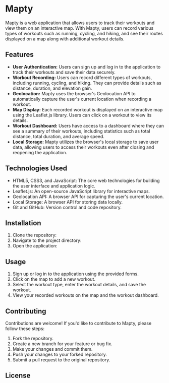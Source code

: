 # Mapty

Mapty is a web application that allows users to track their workouts and view them on an interactive map. With Mapty, users can record various types of workouts such as running, cycling, and hiking, and see their routes displayed on a map along with additional workout details.

## Features

- **User Authentication:** Users can sign up and log in to the application to track their workouts and save their data securely.
- **Workout Recording:** Users can record different types of workouts, including running, cycling, and hiking. They can provide details such as distance, duration, and elevation gain.
- **Geolocation:** Mapty uses the browser's Geolocation API to automatically capture the user's current location when recording a workout.
- **Map Display:** Each recorded workout is displayed on an interactive map using the Leaflet.js library. Users can click on a workout to view its details.
- **Workout Dashboard:** Users have access to a dashboard where they can see a summary of their workouts, including statistics such as total distance, total duration, and average speed.
- **Local Storage:** Mapty utilizes the browser's local storage to save user data, allowing users to access their workouts even after closing and reopening the application.

## Technologies Used

- HTML5, CSS3, and JavaScript: The core web technologies for building the user interface and application logic.
- Leaflet.js: An open-source JavaScript library for interactive maps.
- Geolocation API: A browser API for capturing the user's current location.
- Local Storage: A browser API for storing data locally.
- Git and GitHub: Version control and code repository.

## Installation

1. Clone the repository: 
2. Navigate to the project directory:
3. Open the application:


## Usage

1. Sign up or log in to the application using the provided forms.
2. Click on the map to add a new workout.
3. Select the workout type, enter the workout details, and save the workout.
4. View your recorded workouts on the map and the workout dashboard.

## Contributing

Contributions are welcome! If you'd like to contribute to Mapty, please follow these steps:

1. Fork the repository.
2. Create a new branch for your feature or bug fix.
3. Make your changes and commit them.
4. Push your changes to your forked repository.
5. Submit a pull request to the original repository.

## License






